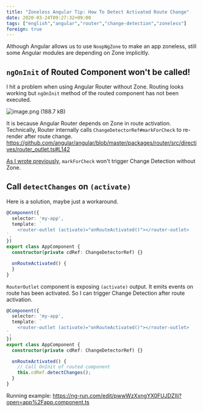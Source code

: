 ```yaml
---
title: "Zoneless Angular Tip: How To Detect Activated Route Change"
date: 2020-03-24T09:27:32+09:00
tags: ["english","angular","router","change-detection","zoneless"]
foreign: true
---
```


Although Angular allows us to use `NoopNgZone` to make an app zoneless, still some Angular modules are depending on Zone implicitly. 

## `ngOnInit` of Routed Component won't be called!

I hit a problem when using Angular Router without Zone. Routing looks working but `ngOnInit` method of the routed component has not been executed.

![image.png (188.7 kB)](https://img.esa.io/uploads/production/attachments/14362/2020/03/24/50720/db07c767-7618-4179-bba5-f6150881313b.png)

It is because Angular Router depends on Zone in route activation. 
Technically, Router internally calls `ChangeDetectorRef#markForCheck` to re-render after route change.
https://github.com/angular/angular/blob/master/packages/router/src/directives/router_outlet.ts#L142

[As I wrote previously](https://blog.lacolaco.net/2020/03/angular-app-reactiveness-en/), `markForCheck` won't trigger Change Detection without Zone.

## Call `detectChanges` on `(activate)`

Here is a solution, maybe just a workaround.

```ts
@Component({
  selector: 'my-app',
  template: `
    <router-outlet (activate)="onRouteActivated()"></router-outlet>
`,
})
export class AppComponent {
  constructor(private cdRef: ChangeDetectorRef) {}

  onRouteActivated() {
  }
}
```

`RouterOutlet` component is exposing `(activate)` output.  It emits events on route has been activated. So I can trigger Change Detection after route activation.

```ts
@Component({
  selector: 'my-app',
  template: `
    <router-outlet (activate)="onRouteActivated()"></router-outlet>
`,
})
export class AppComponent {
  constructor(private cdRef: ChangeDetectorRef) {}

  onRouteActivated() {
    // Call OnInit of routed component
    this.cdRef.detectChanges();
  }
}
```

Running example: https://ng-run.com/edit/pwwWzXxngYX0FUJDZIIj?open=app%2Fapp.component.ts

